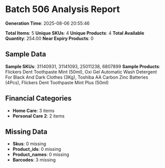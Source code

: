 # Batch 506 Analysis Report

**Generation Time**: 2025-08-06 20:55:46

**Total Items**: 5
**Unique SKUs**: 4
**Unique Products**: 4
**Total Available Quantity**: 254.00
**Near Expiry Products**: 0

## Sample Data
**Sample SKUs**: 31140931, 31141093, 25011238, 6807899
**Sample Products**: Flickers Dent Toothpaste Mint (50ml), Oxi Gel Automatic Wash Detergent For Black And Dark Clothes (3Kg), Toshiba AA Carbon Zinc Batteries (4Pcs), Flickers Dent Toothpaste Mint Plus (50ml)

## Financial Categories
- **Home Care**: 3 items
- **Personal Care 2**: 2 items

## Missing Data
- **Skus**: 0 missing
- **Product_ids**: 0 missing
- **Product_names**: 0 missing
- **Barcodes**: 3 missing
